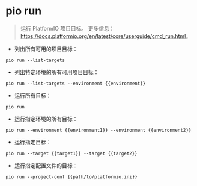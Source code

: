 # pio run

> 运行 PlatformIO 项目目标。
> 更多信息：<https://docs.platformio.org/en/latest/core/userguide/cmd_run.html>。

- 列出所有可用的项目目标：

`pio run --list-targets`

- 列出特定环境的所有可用项目目标：

`pio run --list-targets --environment {{environment}}`

- 运行所有目标：

`pio run`

- 运行指定环境的所有目标：

`pio run --environment {{environment1}} --environment {{environment2}}`

- 运行指定目标：

`pio run --target {{target1}} --target {{target2}}`

- 运行指定配置文件的目标：

`pio run --project-conf {{path/to/platformio.ini}}`